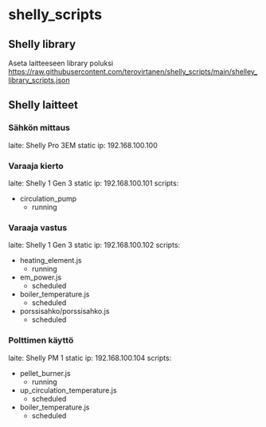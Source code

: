 # shelly_scripts

## Shelly library
Aseta laitteeseen library poluksi
https://raw.githubusercontent.com/terovirtanen/shelly_scripts/main/shelley_library_scripts.json

## Shelly laitteet

### Sähkön mittaus

laite: Shelly Pro 3EM
static ip: 192.168.100.100

### Varaaja kierto

laite: Shelly 1 Gen 3
static ip: 192.168.100.101
scripts:
 - circulation_pump
   - running

### Varaaja vastus

laite: Shelly 1 Gen 3
static ip: 192.168.100.102
scripts:
 - heating_element.js
   - running
 - em_power.js
   - scheduled
 - boiler_temperature.js
   - scheduled
 - porssisahko/porssisahko.js
   - scheduled

### Polttimen käyttö

laite: Shelly PM 1
static ip: 192.168.100.104
scripts:
 - pellet_burner.js
   - running
 - up_circulation_temperature.js
   - scheduled
 - boiler_temperature.js
   - scheduled
